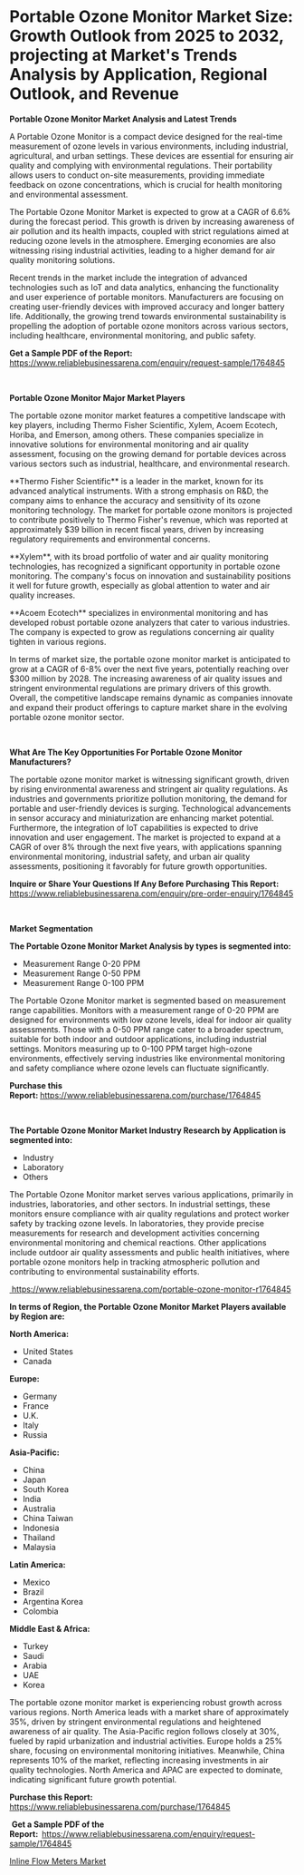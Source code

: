 <p><h1>Portable Ozone Monitor Market Size: Growth Outlook from 2025 to 2032, projecting at Market's Trends Analysis by Application, Regional Outlook, and Revenue</h1></p><p><strong>Portable Ozone Monitor Market Analysis and Latest Trends</strong></p>
<p><p>A Portable Ozone Monitor is a compact device designed for the real-time measurement of ozone levels in various environments, including industrial, agricultural, and urban settings. These devices are essential for ensuring air quality and complying with environmental regulations. Their portability allows users to conduct on-site measurements, providing immediate feedback on ozone concentrations, which is crucial for health monitoring and environmental assessment.</p><p>The Portable Ozone Monitor Market is expected to grow at a CAGR of 6.6% during the forecast period. This growth is driven by increasing awareness of air pollution and its health impacts, coupled with strict regulations aimed at reducing ozone levels in the atmosphere. Emerging economies are also witnessing rising industrial activities, leading to a higher demand for air quality monitoring solutions.</p><p>Recent trends in the market include the integration of advanced technologies such as IoT and data analytics, enhancing the functionality and user experience of portable monitors. Manufacturers are focusing on creating user-friendly devices with improved accuracy and longer battery life. Additionally, the growing trend towards environmental sustainability is propelling the adoption of portable ozone monitors across various sectors, including healthcare, environmental monitoring, and public safety.</p></p>
<p><strong>Get a Sample PDF of the Report:&nbsp;</strong> <a href="https://www.reliablebusinessarena.com/enquiry/request-sample/1764845?utm_campaign=3261&utm_medium=2&utm_source=Github&utm_content=ia&utm_term=11042025&utm_id=portable-ozone-monitor">https://www.reliablebusinessarena.com/enquiry/request-sample/1764845</a></p>
<p>&nbsp;</p>
<p><strong>Portable Ozone Monitor Major Market Players</strong></p>
<p><p>The portable ozone monitor market features a competitive landscape with key players, including Thermo Fisher Scientific, Xylem, Acoem Ecotech, Horiba, and Emerson, among others. These companies specialize in innovative solutions for environmental monitoring and air quality assessment, focusing on the growing demand for portable devices across various sectors such as industrial, healthcare, and environmental research.</p><p>**Thermo Fisher Scientific** is a leader in the market, known for its advanced analytical instruments. With a strong emphasis on R&D, the company aims to enhance the accuracy and sensitivity of its ozone monitoring technology. The market for portable ozone monitors is projected to contribute positively to Thermo Fisher's revenue, which was reported at approximately $39 billion in recent fiscal years, driven by increasing regulatory requirements and environmental concerns.</p><p>**Xylem**, with its broad portfolio of water and air quality monitoring technologies, has recognized a significant opportunity in portable ozone monitoring. The company's focus on innovation and sustainability positions it well for future growth, especially as global attention to water and air quality increases. </p><p>**Acoem Ecotech** specializes in environmental monitoring and has developed robust portable ozone analyzers that cater to various industries. The company is expected to grow as regulations concerning air quality tighten in various regions.</p><p>In terms of market size, the portable ozone monitor market is anticipated to grow at a CAGR of 6-8% over the next five years, potentially reaching over $300 million by 2028. The increasing awareness of air quality issues and stringent environmental regulations are primary drivers of this growth. Overall, the competitive landscape remains dynamic as companies innovate and expand their product offerings to capture market share in the evolving portable ozone monitor sector.</p></p>
<p>&nbsp;</p>
<p><strong>What Are The Key Opportunities For Portable Ozone Monitor Manufacturers?</strong></p>
<p><p>The portable ozone monitor market is witnessing significant growth, driven by rising environmental awareness and stringent air quality regulations. As industries and governments prioritize pollution monitoring, the demand for portable and user-friendly devices is surging. Technological advancements in sensor accuracy and miniaturization are enhancing market potential. Furthermore, the integration of IoT capabilities is expected to drive innovation and user engagement. The market is projected to expand at a CAGR of over 8% through the next five years, with applications spanning environmental monitoring, industrial safety, and urban air quality assessments, positioning it favorably for future growth opportunities.</p></p>
<p><strong>Inquire or Share Your Questions If Any Before Purchasing This Report:</strong> <a href="https://www.reliablebusinessarena.com/enquiry/pre-order-enquiry/1764845?utm_campaign=3261&utm_medium=2&utm_source=Github&utm_content=ia&utm_term=11042025&utm_id=portable-ozone-monitor">https://www.reliablebusinessarena.com/enquiry/pre-order-enquiry/1764845</a></p>
<p>&nbsp;</p>
<p><strong>Market Segmentation</strong></p>
<p><strong>The Portable Ozone Monitor Market Analysis by types is segmented into:</strong></p>
<p><ul><li>Measurement Range 0-20 PPM</li><li>Measurement Range 0-50 PPM</li><li>Measurement Range 0-100 PPM</li></ul></p>
<p><p>The Portable Ozone Monitor market is segmented based on measurement range capabilities. Monitors with a measurement range of 0-20 PPM are designed for environments with low ozone levels, ideal for indoor air quality assessments. Those with a 0-50 PPM range cater to a broader spectrum, suitable for both indoor and outdoor applications, including industrial settings. Monitors measuring up to 0-100 PPM target high-ozone environments, effectively serving industries like environmental monitoring and safety compliance where ozone levels can fluctuate significantly.</p></p>
<p><strong>Purchase this Report:&nbsp;</strong><a href="https://www.reliablebusinessarena.com/purchase/1764845?utm_campaign=3261&utm_medium=2&utm_source=Github&utm_content=ia&utm_term=11042025&utm_id=portable-ozone-monitor">https://www.reliablebusinessarena.com/purchase/1764845</a></p>
<p>&nbsp;</p>
<p><strong>The Portable Ozone Monitor Market Industry Research by Application is segmented into:</strong></p>
<p><ul><li>Industry</li><li>Laboratory</li><li>Others</li></ul></p>
<p><p>The Portable Ozone Monitor market serves various applications, primarily in industries, laboratories, and other sectors. In industrial settings, these monitors ensure compliance with air quality regulations and protect worker safety by tracking ozone levels. In laboratories, they provide precise measurements for research and development activities concerning environmental monitoring and chemical reactions. Other applications include outdoor air quality assessments and public health initiatives, where portable ozone monitors help in tracking atmospheric pollution and contributing to environmental sustainability efforts.</p></p>
<p><a href="https://www.reliablebusinessarena.com/portable-ozone-monitor-r1764845?utm_campaign=3261&utm_medium=2&utm_source=Github&utm_content=ia&utm_term=11042025&utm_id=portable-ozone-monitor">&nbsp;https://www.reliablebusinessarena.com/portable-ozone-monitor-r1764845</a></p>
<p><strong>In terms of Region, the Portable Ozone Monitor Market Players available by Region are:</strong></p>
<p>
    <p> <strong> North America: </strong>
        <ul>
            <li>United States</li>
            <li>Canada</li>
        </ul>
        </p> 
    <p> <strong> Europe: </strong>
        <ul>
            <li>Germany</li>
            <li>France</li>
            <li>U.K.</li>
            <li>Italy</li>
            <li>Russia</li>
        </ul>
        </p> 
    <p> <strong> Asia-Pacific: </strong>
        <ul>
            <li>China</li>
            <li>Japan</li>
            <li>South Korea</li>
            <li>India</li>
            <li>Australia</li>
            <li>China Taiwan</li>
            <li>Indonesia</li>
            <li>Thailand</li>
            <li>Malaysia</li>
        </ul>
        </p> 
    <p> <strong> Latin America: </strong>
        <ul>
            <li>Mexico</li>
            <li>Brazil</li>
            <li>Argentina Korea</li>
            <li>Colombia</li>
        </ul>
        </p> 
    <p> <strong> Middle East & Africa: </strong>
        <ul>
            <li>Turkey</li>
            <li>Saudi</li>
            <li>Arabia</li>
            <li>UAE</li>
            <li>Korea</li>
        </ul>
    </p>
    </p>
<p><p>The portable ozone monitor market is experiencing robust growth across various regions. North America leads with a market share of approximately 35%, driven by stringent environmental regulations and heightened awareness of air quality. The Asia-Pacific region follows closely at 30%, fueled by rapid urbanization and industrial activities. Europe holds a 25% share, focusing on environmental monitoring initiatives. Meanwhile, China represents 10% of the market, reflecting increasing investments in air quality technologies. North America and APAC are expected to dominate, indicating significant future growth potential.</p></p>
<p><strong>Purchase this Report: </strong><a href="https://www.reliablebusinessarena.com/purchase/1764845?utm_campaign=3261&utm_medium=2&utm_source=Github&utm_content=ia&utm_term=11042025&utm_id=portable-ozone-monitor">https://www.reliablebusinessarena.com/purchase/1764845</a></p>
<p>&nbsp;<strong>Get a Sample PDF of the Report:&nbsp;&nbsp;</strong><a href="https://www.reliablebusinessarena.com/enquiry/request-sample/1764845?utm_campaign=3261&utm_medium=2&utm_source=Github&utm_content=ia&utm_term=11042025&utm_id=portable-ozone-monitor">https://www.reliablebusinessarena.com/enquiry/request-sample/1764845</a></p>
<p><strong></strong></p>
<p><p><a href="https://github.com/safurdorthu8/Market-Research-Report-List-1/blob/main/inline-flow-meters-market.md?utm_campaign=3261&utm_medium=2&utm_source=Github&utm_content=ia&utm_term=11042025&utm_id=portable-ozone-monitor">Inline Flow Meters Market</a></p></p>